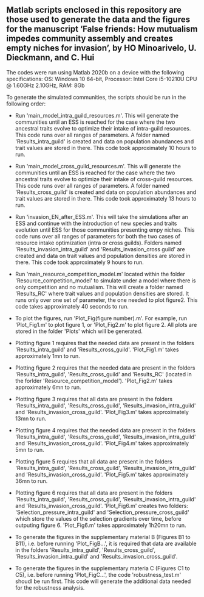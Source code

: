 Matlab scripts enclosed in this repository are those used to generate the data and the figures for the manuscript ‘False friends: How mutualism impedes community assembly and creates empty niches for invasion’, by HO Minoarivelo, U. Dieckmann, and C. Hui
-------------------------------------------------------------

The codes were run using Matlab 2020b on a device with the following specifications:
OS:  Windows 10 64-bit, Processor: Intel Core i5-10210U CPU @ 1.60GHz 2.10GHz, RAM: 8Gb

To generate the simulated communities, the scripts should be run in the following order:

- Run 'main_model_intra_guild_resources.m'.
This will generate the communities until an ESS is reached for the case where the two ancestral traits evolve to optimize their intake of intra-guild resources.
This code runs over all ranges of parameters. A folder named 'Results_intra_guild' is created and data on population abundances and trait values are stored in there.
This code took approximately 10 hours to run.

- Run 'main_model_cross_guild_resources.m'. 
This will generate the communities until an ESS is reached for the case where the two ancestral traits evolve to optimize their intake of cross-guild resources.
This code runs over all ranges of parameters. A folder named 'Results_cross_guild' is created and data on population abundances and trait values are stored in there.
This code took approximately 13 hours to run.

- Run 'invasion_EN_after_ESS.m'. 
This will take the simulations after an ESS and continue with the introduction of new species and traits evolution until ESS for those communities presenting empy niches.
This code runs over all ranges of parameters for both the two cases of resource intake optimization (intra or cross guilds). Folders named 'Results_invasion_intra_guild' and 'Results_invasion_cross guild'
are created and data on trait values and population densities are stored in there.
This code took approximately 9 hours to run.

- Run 'main_resource_competition_model.m' located within the folder 'Resource_competition_model' to simulate under a model where there is only competition and no mutualism.
This will create a folder named 'Results_RC' where trait values and population densities are stored. It runs only over one set of parameter, the one needed to plot figure2.
This code takes approximately 40 seconds to run. 
 
- To plot the figures, run 'Plot_Fig(figure number).m'. For example, run 'Plot_Fig1.m' to plot figure 1, or 'Plot_Fig2.m' to plot figure 2. All plots are stored in the folder 'Plots' which will be generated.

- Plotting figure 1 requires that the needed data are present in the folders 'Results_intra_guild' and 'Results_cross_guild'.
'Plot_Fig1.m' takes approximately 1mn to run.
- Plotting figure 2 requires that the needed data are present in the folders 'Results_intra_guild', 'Results_cross_guild' and 'Results_RC' (located in the forlder 'Resource_competition_model'). 
'Plot_Fig2.m' takes approximately 6mn to run.
- Plotting figure 3 requires that all data are present in the folders 'Results_intra_guild', 'Results_cross_guild', 'Results_invasion_intra_guild' and 'Results_invasion_cross_guild'.
'Plot_Fig3.m' takes approximately 13mn to run.
- Plotting figure 4 requires that the needed data are present in the folders 'Results_intra_guild', 'Results_cross_guild', 'Results_invasion_intra_guild' and 'Results_invasion_cross_guild'.
'Plot_Fig4.m' takes approximately 5mn to run.
- Plotting figure 5 requires that all data are present in the folders 'Results_intra_guild', 'Results_cross_guild', 'Results_invasion_intra_guild' and 'Results_invasion_cross_guild'.
'Plot_Fig5.m' takes approximately 36mn to run.
- Plotting figure 6 requires that all data are present in the folders 'Results_intra_guild', 'Results_cross_guild', 'Results_invasion_intra_guild' and 'Results_invasion_cross_guild'.
'Plot_Fig6.m' creates two folders: 'Selection_pressure_intra_guild' and 'Selection_pressure_cross_guild' which store the values of the selection gradients over time, before outputing figure 6.
'Plot_Fig6.m' takes approximately 1h20mn to run.

- To generate the figures in the supplementary material B (Figures B1 to B11), i.e. before running 'Plot_FigB...', it is required that data are available in the folders 'Results_intra_guild', 'Results_cross_guild', 'Results_invasion_intra_guild' and 'Results_invasion_cross_guild'.  
- To generate the figures in the supplementary materia C (Figures C1 to C5), i.e. before running 'Plot_FigC...', the code 'robustness_test.m' shoudl be run first. This code will generate the additional data needed for the robustness analysis. 


